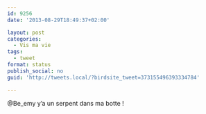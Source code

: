 ```yaml
---
id: 9256
date: '2013-08-29T18:49:37+02:00'

layout: post
categories:
  - Vis ma vie
tags:
  - tweet
format: status
publish_social: no
guid: 'http://tweets.local/?birdsite_tweet=373155496393334784'

---
```


@Be\_emy y’a un serpent dans ma botte !